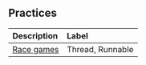 

## Practices
|Description | Label |  
|:---|:---|
|[Race games](MultiThread.java) | Thread, Runnable